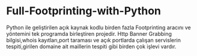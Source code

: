 # Full-Footprinting-with-Python
Python ile geliştirilen açık kaynak kodlu birden fazla Footprinting aracını ve yöntemini tek programda birleştiren projedir.
Http Banner Grabbing bilgisi,whois kayıtları,port taraması ve açık portlarda çalışan servislerin tespiti,girilen domaine ait maillerin tespiti gibi birden çok işlevi vardır.
